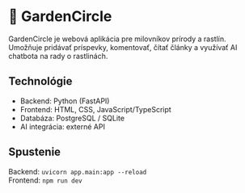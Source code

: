 # 🌱 GardenCircle

GardenCircle je webová aplikácia pre milovníkov prírody a rastlín.  
Umožňuje pridávať príspevky, komentovať, čítať články a využívať AI chatbota na rady o rastlinách.  

## Technológie
- Backend: Python (FastAPI)  
- Frontend: HTML, CSS, JavaScript/TypeScript  
- Databáza: PostgreSQL / SQLite  
- AI integrácia: externé API  

## Spustenie
Backend: `uvicorn app.main:app --reload`  
Frontend: `npm run dev`
